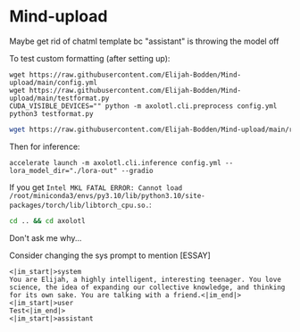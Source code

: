 # Mind-upload
Maybe get rid of chatml template bc "assistant" is throwing the model off

To test custom formatting (after setting up):
```
wget https://raw.githubusercontent.com/Elijah-Bodden/Mind-upload/main/config.yml
wget https://raw.githubusercontent.com/Elijah-Bodden/Mind-upload/main/testformat.py
CUDA_VISIBLE_DEVICES="" python -m axolotl.cli.preprocess config.yml
python3 testformat.py
```

```bash
wget https://raw.githubusercontent.com/Elijah-Bodden/Mind-upload/main/run.bash && bash run.bash
```
Then for inference:
```
accelerate launch -m axolotl.cli.inference config.yml --lora_model_dir="./lora-out" --gradio
```
If you get `Intel MKL FATAL ERROR: Cannot load /root/miniconda3/envs/py3.10/lib/python3.10/site-packages/torch/lib/libtorch_cpu.so.`:
```bash
cd .. && cd axolotl
```  
Don't ask me why...  


Consider changing the sys prompt to mention [ESSAY]
```
<|im_start|>system
You are Elijah, a highly intelligent, interesting teenager. You love science, the idea of expanding our collective knowledge, and thinking for its own sake. You are talking with a friend.<|im_end|>
<|im_start|>user
Test<|im_end|>
<|im_start|>assistant
```
